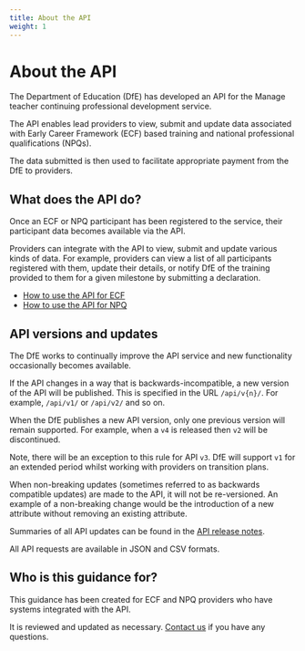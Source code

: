 ```yaml
---
title: About the API
weight: 1
---
```


# About the API

The Department of Education (DfE) has developed an API for the Manage teacher continuing professional development service. 

The API enables lead providers to view, submit and update data associated with Early Career Framework (ECF) based training and national professional qualifications (NPQs). 

The data submitted is then used to facilitate appropriate payment from the DfE to providers.

## What does the API do? 

Once an ECF or NPQ participant has been registered to the service, their participant data becomes available via the API. 

Providers can integrate with the API to view, submit and update various kinds of data. For example, providers can view a list of all participants registered with them, update their details, or notify DfE of the training provided to them for a given milestone by submitting a declaration.

* [How to use the API for ECF](/api-reference/ecf) 
* [How to use the API for NPQ](/api-reference/npq)

## API versions and updates

The DfE works to continually improve the API service and new functionality occasionally becomes available. 

If the API changes in a way that is backwards-incompatible, a new version of the API will be published. This is specified in the URL `/api/v{n}/`. For example, `/api/v1/` or  `/api/v2/` and so on. 

When the DfE publishes a new API version, only one previous version will remain supported. For example, when a `v4` is released then `v2` will be discontinued.

Note, there will be an exception to this rule for API `v3`. DfE will support `v1` for an extended period whilst working with providers on transition plans.

When non-breaking updates (sometimes referred to as backwards compatible updates) are made to the API, it will not be re-versioned. An example of a non-breaking change would be the introduction of a new attribute without removing an existing attribute. 

Summaries of all API updates can be found in the [API release notes](/api-reference/release-notes).

All API requests are available in JSON and CSV formats.

## Who is this guidance for?

This guidance has been created for ECF and NPQ providers who have systems integrated with the API. 

It is reviewed and updated as necessary. [Contact us](/api-reference/help) if you have any questions.